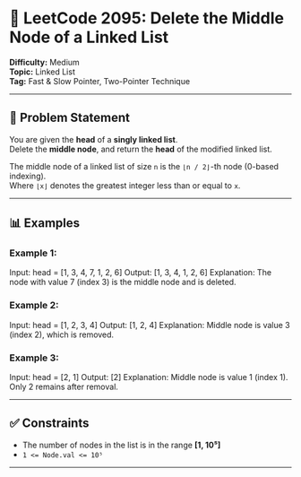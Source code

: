 # 🧠 LeetCode 2095: Delete the Middle Node of a Linked List

**Difficulty:** Medium  
**Topic:** Linked List  
**Tag:** Fast & Slow Pointer, Two-Pointer Technique

---

## 📝 Problem Statement

You are given the **head** of a **singly linked list**.  
Delete the **middle node**, and return the **head** of the modified linked list.

The middle node of a linked list of size `n` is the `⌊n / 2⌋`-th node (0-based indexing).  
Where `⌊x⌋` denotes the greatest integer less than or equal to `x`.

---

## 📊 Examples

### Example 1:
Input: head = [1, 3, 4, 7, 1, 2, 6]
Output: [1, 3, 4, 1, 2, 6]
Explanation:
The node with value 7 (index 3) is the middle node and is deleted.


### Example 2:
Input: head = [1, 2, 3, 4]
Output: [1, 2, 4]
Explanation:
Middle node is value 3 (index 2), which is removed.

### Example 3:
Input: head = [2, 1]
Output: [2]
Explanation:
Middle node is value 1 (index 1). Only 2 remains after removal.

---

## ✅ Constraints

- The number of nodes in the list is in the range **[1, 10⁵]**
- `1 <= Node.val <= 10⁵`

---